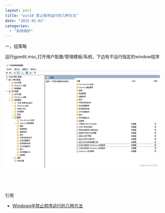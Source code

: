 ```yaml
---
layout: post
title: "win10 禁止程序运行的几种方法"
date: "2025-02-02"
categories: 
  - "系统维护"
---
```


一，组策略

运行gpedit.msc,打开用户配置/管理模板/系统，下边有不运行指定的window程序

[![](/assets/image/default/44838f8b9fe93a915305219c0947f345.png)](http://127.0.0.1/?attachment_id=5472)

 

 

引用

- [Windows中禁止程序运行的几种方法](https://blog.csdn.net/s806903/article/details/126043091)
